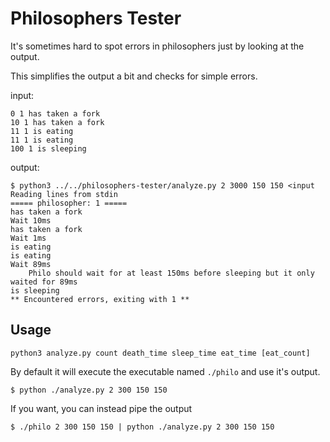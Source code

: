 # Philosophers Tester

It's sometimes hard to spot errors in philosophers just by looking at the output. 

This simplifies the output a bit and checks for simple errors.

input:
```
0 1 has taken a fork
10 1 has taken a fork
11 1 is eating
11 1 is eating
100 1 is sleeping
```
output:
```
$ python3 ../../philosophers-tester/analyze.py 2 3000 150 150 <input
Reading lines from stdin
===== philosopher: 1 =====
has taken a fork
Wait 10ms
has taken a fork
Wait 1ms
is eating
is eating
Wait 89ms
	Philo should wait for at least 150ms before sleeping but it only waited for 89ms
is sleeping
** Encountered errors, exiting with 1 **
```




## Usage
`python3 analyze.py count death_time sleep_time eat_time [eat_count]`

By default it will execute the executable named `./philo` and use it's output.

```
$ python ./analyze.py 2 300 150 150
```

If you want, you can instead pipe the output

```
$ ./philo 2 300 150 150 | python ./analyze.py 2 300 150 150
```

